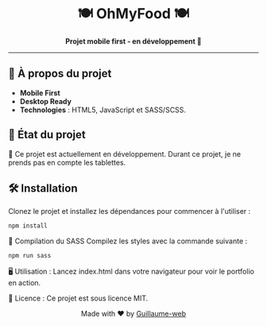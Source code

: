 <h1 align="center">🍽️ OhMyFood 🍽️</h1>

<p align="center">
  <strong>Projet mobile first - en développement 🚧</strong>
</p>

---

## 🌟 À propos du projet

- **Mobile First**
- **Desktop Ready**
- **Technologies** : HTML5, JavaScript et SASS/SCSS.

## 📲 État du projet

🚧 Ce projet est actuellement en développement. Durant ce projet, je ne prends pas en compte les tablettes.

## 🛠 Installation

Clonez le projet et installez les dépendances pour commencer à l'utiliser :

```bash
npm install
```
🔨 Compilation du SASS
Compilez les styles avec la commande suivante :

```bash
npm run sass
```
🖥 Utilisation :
Lancez index.html dans votre navigateur pour voir le portfolio en action.

📝 Licence :
Ce projet est sous licence MIT.

<p align="center">Made with ❤️ by <a href="https://github.com/Guillaume-web">Guillaume-web</a></p>
